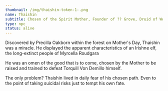 ```yaml
---
thumbnail: /img/thaishin-token-1-.png
name: Thaishin
subtitle: Chosen of the Spirit Mother, Founder of ?? Grove, Druid of Wolf Grove
type: npc
status: alive
---
```

Discovered by Precilla Oakborn within the forest on Mother's Day, Thaishin was a miracle. He displayed the apparent characteristics of an Irishne elf, the long-extinct people of Myrcella Roudgara 

He was an omen of the good that is to come, chosen by the Mother to be raised and trained to defeat Torquill Von Demillo himself.

The only problem? Thaishin lived in daily fear of his chosen path. Even to the point of taking suicidal risks just to tempt his own fate.